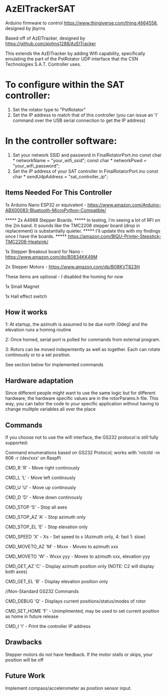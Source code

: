 # AzElTrackerSAT
Arduino firmware to control https://www.thingiverse.com/thing:4664558, designed by jbyrns

Based off of AzElTracker, designed by https://github.com/ajohns1288/AzElTracker

This extends the AzElTracker by adding Wifi capability, specifically emulating the part of the PstRotator UDP interface that the CSN Technologies S.A.T. Controller uses. 

# To configure within the SAT controller:

1. Set the rotator type to "PstRotator"
2. Set the IP address to match that of this controller (you can issue an 'I' command over the USB serial connection to get the IP address)

# In the controller software:

1. Set your network SSID and password in FinalRotatorPort.ino
   const char * networkName = "your_wifi_ssid";
   const char * networkPswd = "your_wifi_password";
2. Set the IP address of your SAT controller in FinalRotatorPort.ino
   const char * sendUdpAddress = "sat_controller_ip";

## Items Needed For This Controller
1x Arduino Nano ESP32 or equivalent - https://www.amazon.com/Arduino-ABX00083-Bluetooth-MicroPython-Compatible/

***** 2x A4988 Stepper Boards. 
***** In testing, I'm seeing a lot of RFI on the 2m band. It sounds like the TMC2208 stepper board (drop in replacement) is substantially quieter. 
***** I'll update this with my findings once I have the boards. 
***** https://amazon.com/BIQU-Printer-Stepstick-TMC2208-Heatsink/

1x Stepper Breakout board for Nano - https://www.amazon.com/dp/B0834KK49M

2x Stepper Motors - https://www.amazon.com/dp/B08KVT823H

These items are optional - I disabled the homing for now

1x Small Magnet

1x Hall effect switch


## How it works
1: At startup, the azimuth is assumed to be due north (0deg) and the elevation runs a homing routine

2: Once homed, serial port is polled for commands from external program.

3: Rotors can be moved indepentently as well as together. Each can rotate continously or to a set position.

See section below for implemented commands

## Hardware adaptation

Since different people might want to use the same logic but for different hardware, the hardware specific values are in the rotorParams.h file. This way, you can tailor the code to your specific application without having to change mulitple variables all over the place

## Commands
If you choose not to use the wifi interface, the GS232 protocol is still fully supported: 

Command enumerations based on GS232 Protocol; works with 'rotctld -m 606 -r /dev/xxx' on RaspPi

CMD_R 'R' - Move right continously

CMD_L 'L' - Move left continously

CMD_U 'U' - Move up continously

CMD_D 'D' - Move down continously

CMD_STOP 'S' - Stop all axes

CMD_STOP_AZ 'A' - Stop azimuth only

CMD_STOP_EL 'E' - Stop elevation only

CMD_SPEED 'X' - Xs - Set speed to x (Azimuth only, 4: fast 1: slow)

CMD_MOVETO_AZ 'M' - Mxxx  - Moves to azimuth xxx

CMD_MOVETO 'W' - Wxxx yyy - Moves to azimuth xxx, elevation yyy

CMD_GET_AZ 'C' - Display azimuth position only (NOTE: C2 will display both axes)

CMD_GET_EL 'B' - Display elevation position only

//Non-Standard GS232 Commands

CMD_DEBUG 'Q' - Displays current positions/status/modes of rotor

CMD_SET_HOME 'F' - Unimplmented, may be used to set current position as home in future release

CMD_I 'I' - Print the controller IP address


## Drawbacks
Stepper motors do not have feedback. If the motor stalls or skips, your position will be off

## Future Work
Implement compass/accelerometer as position sensor input.
